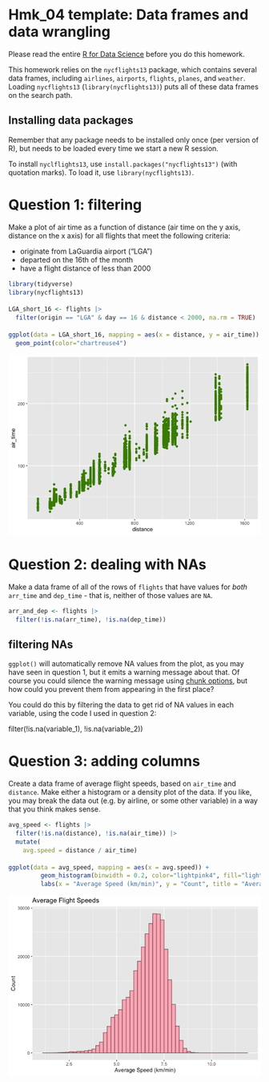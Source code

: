 # Hmk_04 template: Data frames and data wrangling

Please read the entire [R for Data
Science](https://r4ds.hadley.nz/data-transform) before you do this
homework.

This homework relies on the `nycflights13` package, which contains
several data frames, including `airlines`, `airports`, `flights`,
`planes`, and `weather`. Loading `nycflights13`
(`library(nycflights13)`) puts all of these data frames on the search
path.

## Installing data packages

Remember that any package needs to be installed only once (per version
of R), but needs to be loaded every time we start a new R session.

To install `nyclflights13`, use `install.packages("nycflights13")` (with
quotation marks). To load it, use `library(nycflights13)`.

# Question 1: filtering

Make a plot of air time as a function of distance (air time on the y
axis, distance on the x axis) for all flights that meet the following
criteria:

- originate from LaGuardia airport (“LGA”)
- departed on the 16th of the month
- have a flight distance of less than 2000

``` r
library(tidyverse)
library(nycflights13)

LGA_short_16 <- flights |>
  filter(origin == "LGA" & day == 16 & distance < 2000, na.rm = TRUE)

ggplot(data = LGA_short_16, mapping = aes(x = distance, y = air_time)) +
  geom_point(color="chartreuse4")
```

![](hmk_04_data_frames_files/figure-commonmark/unnamed-chunk-1-1.png)

# Question 2: dealing with NAs

Make a data frame of all of the rows of `flights` that have values for
*both* `arr_time` and `dep_time` - that is, neither of those values are
`NA`.

``` r
arr_and_dep <- flights |>
  filter(!is.na(arr_time), !is.na(dep_time))
```

## filtering NAs

`ggplot()` will automatically remove NA values from the plot, as you may
have seen in question 1, but it emits a warning message about that. Of
course you could silence the warning message using [chunk
options](https://bookdown.org/yihui/rmarkdown-cookbook/chunk-options.html),
but how could you prevent them from appearing in the first place?

You could do this by filtering the data to get rid of NA values in each
variable, using the code I used in question 2:

filter(!is.na(variable_1), !is.na(variable_2))

# Question 3: adding columns

Create a data frame of average flight speeds, based on `air_time` and
`distance`. Make either a histogram or a density plot of the data. If
you like, you may break the data out (e.g. by airline, or some other
variable) in a way that you think makes sense.

``` r
avg_speed <- flights |>
  filter(!is.na(distance), !is.na(air_time)) |>
  mutate(
    avg.speed = distance / air_time)

ggplot(data = avg_speed, mapping = aes(x = avg.speed)) +
         geom_histogram(binwidth = 0.2, color="lightpink4", fill="lightpink") +
         labs(x = "Average Speed (km/min)", y = "Count", title = "Average Flight Speeds")
```

![](hmk_04_data_frames_files/figure-commonmark/unnamed-chunk-3-1.png)
